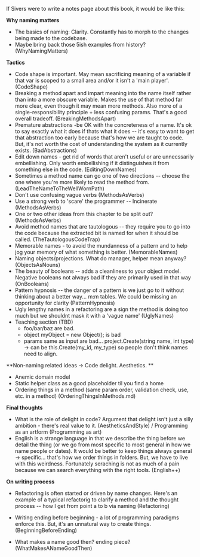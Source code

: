 If Sivers were to write a notes page about this book, it would be like this:

**Why naming matters**
* The basics of naming: Clarity. Constantly has to morph to the changes being  made to the codebase.
* Maybe bring back those 5ish examples from history? (WhyNamingMatters)

**Tactics**
* Code shape is important. May mean sacrificing meaning of a variable if that var is scoped to a small area and/or it isn't a 'main player'. (CodeShape)
* Breaking a method apart and impart meaning into the name itself rather than into a more obscure variable. Makes the use of that method far more clear, even though it may mean more methods. Also more of a single-responsibility principle + less confusing params. That's a good overall tradeoff. (BreakingMethodsApart)
* Premature abstractions -be OK with the concreteness of a name. It's ok to say exactly what it does if thats what it does -- it's easy to want to get that abstraction too early because that's how we are taught to code. But, it's not worth the cost of understanding the system as it currently exists. (BadAbstractions)
* Edit down names - get rid of words that aren't useful or are unnecssarily embellishing. Only worth embellishing if it distinguishes it from something else in the code. (EditingDownNames)
* Sometimes a method name can go one of two directions -- choose the one where you're more likely to read the method from. (LeadTheNameToTheWellWornPath)
* Don't use confusing vague verbs (MethodsAsVerbs)
* Use a strong verb to 'scare' the programmer -- Incinerate (MethodsAsVerbs)
* One or two other ideas from this chapter to be split out? (MethodsAsVerbs)
* Avoid method names that are tautologous -- they require you to go into the code because the extracted bit is named for when it should be called. (TheTautologousCodeTrap)
* Memorable names - to avoid the mundanness of a pattern and to help jog your memory of what something is better. (MemorableNames)
* Naming objects/projections. What do manager, helper mean anyway? (ObjectsAsNouns)
* The beauty of booleans -- adds a cleanliness to your object model. Negative booleans not always bad if they are primarily used in that way (OnBooleans)
* Pattern hypnosis -- the danger of a pattern is we just go to it without thinking about a better way... m:m tables. We could be missing an opportunity for clarity (PatternHypnosis)
* Ugly lengthy names in a refactoring are a sign the method is doing too much but we shouldnt mask it with a 'vague name' (UglyNames)
* Teaching section (TBD) 
  * foo/bar/baz are bad. 
  * object myObject = new Object(); is bad
  * params same as input are bad... project.Create(string name, int type) -> can be this.Create(my_id, my_type) so people don't think names need to align.
  

**Non-naming related ideas -> Code delight. Aesthetics. **
* Anemic domain model
* Static helper class as a good placeholder til you find a home
* Ordering things in a method (same param order, validation check, use, etc. in a method) (OrderingThingsInMethods.md)

**Final thoughts**
* What is the role of delight in code? Argument that delight isn't just a silly ambition - there's real value to it. (AestheticsAndStyle) / Programming as an artform (Programming as art)
* English is a strange language in that we describe the thing before we detail the thing (or we go from most specific to most general in how we name people or dates). It would be better to keep things always general -> specific... that's how we order things in folders. But, we have to live with this weirdness. Fortunately seraching is not as much of a pain because we can search everything with the right tools. (English++)

**On writing process**

* Refactoring is often started or driven by name changes. Here's an example of a typical refactorig to clarify a method and the thought process -- how I get from point a to b via naming (Refactoring)
* Writing ending before beginning - a lot of programming paradigms enforce this. But, it's an unnatural way to create things. (BeginningBeforeEnding)

* What makes a name good then? ending piece? (WhatMakesANameGoodThen)

